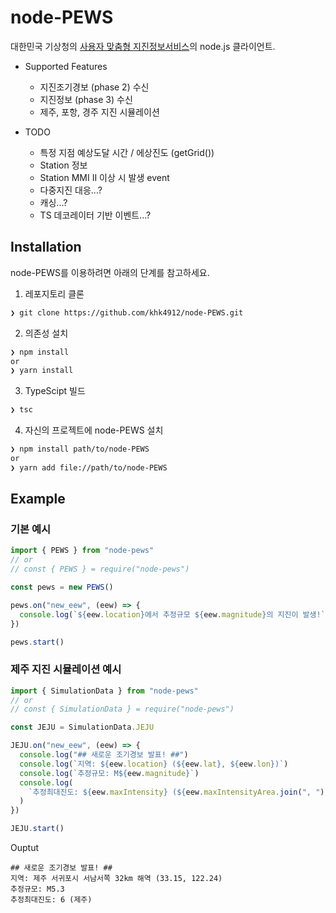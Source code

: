 # node-PEWS

대한민국 기상청의 [사용자 맞춤형 지진정보서비스](https://www.weather.go.kr/pews/)의 node.js 클라이언트.

- Supported Features

  - 지진조기경보 (phase 2) 수신
  - 지진정보 (phase 3) 수신
  - 제주, 포항, 경주 지진 시뮬레이션

- TODO
  - 특정 지점 예상도달 시간 / 에상진도 (getGrid())
  - Station 정보
  - Station MMI II 이상 시 발생 event
  - 다중지진 대응...?
  - 캐싱...?
  - TS 데코레이터 기반 이벤트...?

## Installation

node-PEWS를 이용하려면 아래의 단계를 참고하세요.

1. 레포지토리 클론

```bash
❯ git clone https://github.com/khk4912/node-PEWS.git
```

2. 의존성 설치

```bash
❯ npm install
or
❯ yarn install
```

3. TypeScipt 빌드

```bash
❯ tsc
```

4. 자신의 프로젝트에 node-PEWS 설치

```bash
❯ npm install path/to/node-PEWS
or
❯ yarn add file://path/to/node-PEWS
```

## Example

### 기본 예시

```typescript
import { PEWS } from "node-pews"
// or
// const { PEWS } = require("node-pews")

const pews = new PEWS()

pews.on("new_eew", (eew) => {
  console.log(`${eew.location}에서 추정규모 ${eew.magnitude}의 지진이 발생!`)
})

pews.start()
```

### 제주 지진 시뮬레이션 예시

```typescript
import { SimulationData } from "node-pews"
// or
// const { SimulationData } = require("node-pews")

const JEJU = SimulationData.JEJU

JEJU.on("new_eew", (eew) => {
  console.log("## 새로운 조기경보 발표! ##")
  console.log(`지역: ${eew.location} (${eew.lat}, ${eew.lon})`)
  console.log(`추정규모: M${eew.magnitude}`)
  console.log(
    `추정최대진도: ${eew.maxIntensity} (${eew.maxIntensityArea.join(", ")})`
  )
})

JEJU.start()
```

Ouptut

```
## 새로운 조기경보 발표! ##
지역: 제주 서귀포시 서남서쪽 32km 해역 (33.15, 122.24)
추정규모: M5.3
추정최대진도: 6 (제주)
```
